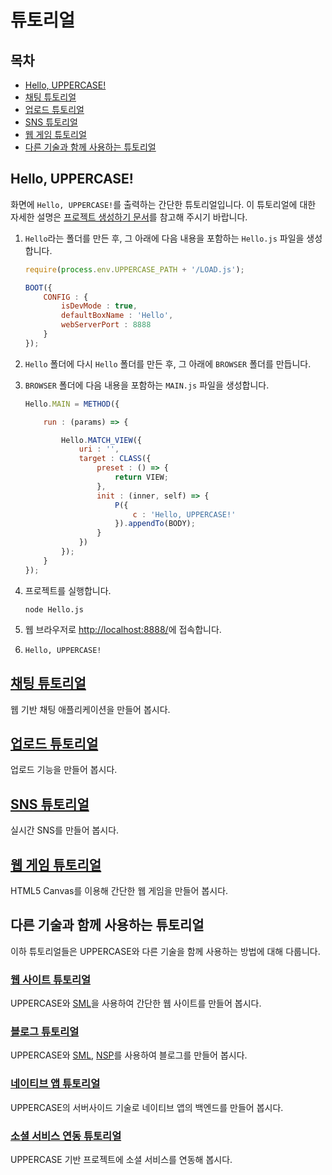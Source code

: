 # 튜토리얼

## 목차
* [Hello, UPPERCASE!](#hello-uppercase)
* [채팅 튜토리얼](#채팅-튜토리얼)
* [업로드 튜토리얼](#업로드-튜토리얼)
* [SNS 튜토리얼](#sns-튜토리얼)
* [웹 게임 튜토리얼](#웹-게임-튜토리얼)
* [다른 기술과 함께 사용하는 튜토리얼](#다른-기술과-함께-사용하는-튜토리얼)

## Hello, UPPERCASE!
화면에 `Hello, UPPERCASE!`를 출력하는 간단한 튜토리얼입니다. 이 튜토리얼에 대한 자세한 설명은 [프로젝트 생성하기 문서](GUIDE/CREATE_PROJECT.md)를 참고해 주시기 바랍니다.

1. `Hello`라는 폴더를 만든 후, 그 아래에 다음 내용을 포함하는 `Hello.js` 파일을 생성합니다.
    ```javascript
    require(process.env.UPPERCASE_PATH + '/LOAD.js');
    
    BOOT({
    	CONFIG : {
    		isDevMode : true,
    		defaultBoxName : 'Hello',
    		webServerPort : 8888
    	}
    });
    ```

2. `Hello` 폴더에 다시 `Hello` 폴더를 만든 후, 그 아래에 `BROWSER` 폴더를 만듭니다.
3. `BROWSER` 폴더에 다음 내용을 포함하는 `MAIN.js` 파일을 생성합니다.
    ```javascript
    Hello.MAIN = METHOD({
    
    	run : (params) => {
    
    		Hello.MATCH_VIEW({
    			uri : '',
    			target : CLASS({
    				preset : () => {
    					return VIEW;
    				},
    				init : (inner, self) => {
    					P({
    						c : 'Hello, UPPERCASE!'
    					}).appendTo(BODY);
    				}
    			})
    		});
    	}
    });
    ```

3. 프로젝트를 실행합니다.
    ```
    node Hello.js
    ```

4. 웹 브라우저로 [http://localhost:8888/](http://localhost:8888/)에 접속합니다.
5. `Hello, UPPERCASE!`

## [채팅 튜토리얼](https://github.com/Hanul/UPPERCASE-Chat-Tutorial)
웹 기반 채팅 애플리케이션을 만들어 봅시다.

## [업로드 튜토리얼](https://github.com/Hanul/UPPERCASE-Upload-Tutorial)
업로드 기능을 만들어 봅시다.

## [SNS 튜토리얼](https://github.com/Hanul/UPPERCASE-SNS-Tutorial)
실시간 SNS를 만들어 봅시다.

## [웹 게임 튜토리얼](https://github.com/Hanul/UPPERCASE-Game-Tutorial)
HTML5 Canvas를 이용해 간단한 웹 게임을 만들어 봅시다.

## 다른 기술과 함께 사용하는 튜토리얼
이하 튜토리얼들은 UPPERCASE와 다른 기술을 함께 사용하는 방법에 대해 다룹니다.

### [웹 사이트 튜토리얼](https://github.com/Hanul/UPPERCASE-Site-Tutorial)
UPPERCASE와 [SML](https://github.com/Hanul/SML)을 사용하여 간단한 웹 사이트를 만들어 봅시다.

### [블로그 튜토리얼](https://github.com/Hanul/UPPERCASE-Blog-Tutorial)
UPPERCASE와 [SML](https://github.com/Hanul/SML), [NSP](https://github.com/Hanul/NSP)를 사용하여 블로그를 만들어 봅시다.

### [네이티브 앱 튜토리얼](https://github.com/Hanul/UPPERCASE-Native-App-Tutorial)
UPPERCASE의 서버사이드 기술로 네이티브 앱의 백엔드를 만들어 봅시다.

### [소셜 서비스 연동 튜토리얼](https://github.com/Hanul/UPPERCASE-Social-Login-Tutorial)
UPPERCASE 기반 프로젝트에 소셜 서비스를 연동해 봅시다.
